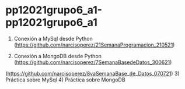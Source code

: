 # pp12021grupo6_a1-pp12021grupo6_a1

1) Conexión a MySql desde Python (https://github.com/narcisoperez/21SemanaProgramacion_210521)

2) Conexión a MongoDB desde Python (https://github.com/narcisoperez/7SemanaBasedeDatos_300621)

(https://github.com/narcisoperez/8vaSemanaBase_de_Datos_070721)
3) Práctica sobre MySql
4) Práctica sobre MongoDB